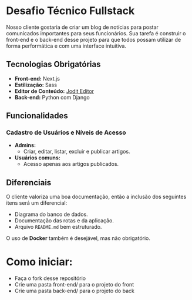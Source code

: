 # Desafio Técnico Fullstack

Nosso cliente gostaria de criar um blog de notícias para postar comunicados importantes para seus funcionários. Sua tarefa é construir o front-end e o back-end desse projeto para que todos possam utilizar de forma performática e com uma interface intuitiva.

## Tecnologias Obrigatórias
- **Front-end:** Next.js
- **Estilização:** Sass
- **Editor de Conteúdo:** [Jodit Editor](https://xdsoft.net/jodit/)
- **Back-end:** Python com Django

## Funcionalidades
### Cadastro de Usuários e Níveis de Acesso
- **Admins:**
  - Criar, editar, listar, excluir e publicar artigos.
- **Usuários comuns:**
  - Acesso apenas aos artigos publicados.

## Diferenciais
O cliente valoriza uma boa documentação, então a inclusão dos seguintes itens será um diferencial:
- Diagrama do banco de dados.
- Documentação das rotas e da aplicação.
- Arquivo `README.md` bem estruturado.

O uso de **Docker** também é desejável, mas não obrigatório.

# Como iniciar:

- Faça o fork desse repositório
- Crie uma pasta front-end/ para o projeto do front
- Crie uma pasta back-end/ para o projeto do back

